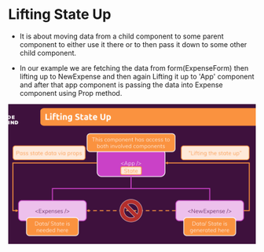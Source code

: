 # **Lifting State Up**

- It is about moving data from a child component to some parent component to either use it there or to then pass it down to some other child component.

- In our example we are fetching the data from form(ExpenseForm) then lifting up to NewExpense and then again Lifting it up to 'App' component and after that app component is passing the data into Expense component using Prop method.

![liftup](images/liftingup.PNG)